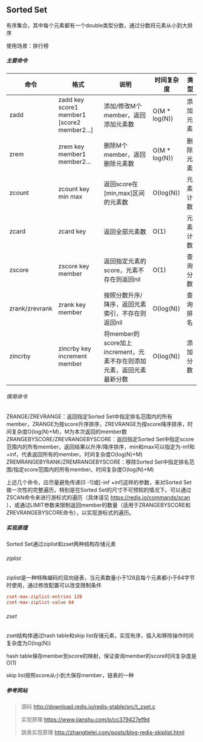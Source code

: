 Sorted Set
-

有序集合，其中每个元素都有一个double类型分数，通过分数将元素从小到大排序

使用场景：排行榜

##### 主要命令

|命令|格式|说明|时间复杂度|类型|
|---|---|---|---|---|
|zadd|zadd key score1 member1 [score2 member2...]|添加/修改M个member，返回添加元素数|O(M * log(N))|添加元素|
|zrem|zrem key member1 member2...|删除M个member，返回删除元素数|O(M * log(N))|删除元素
|zcount|zcount key min max|返回score在[min,max]区间的元素数|O(log(N))|元素计数
|zcard|zcard key|返回全部元素数|O(1)|元素计数
|zscore|zscore key member|返回指定元素的score，元素不存在则返回nil|O(1)|查询分数
|zrank/zrevrank|zrank key member|按照分数升序/降序，返回元素索引，不存在则返回nil|O(log(N))|查询排名
|zincrby|zincrby key increment member|将member的score加上increment，元素不存在则添加元素，返回元素最新分数|O(log(N))|添加分数

###### 慎用命令

ZRANGE/ZREVRANGE：返回指定Sorted Set中指定排名范围内的所有member，ZRANGE为按score升序排序，ZREVRANGE为按score降序排序，时间复杂度O(log(N)+M)，M为本次返回的member数
ZRANGEBYSCORE/ZREVRANGEBYSCORE：返回指定Sorted Set中指定score范围内的所有member，返回结果以升序/降序排序，min和max可以指定为-inf和+inf，代表返回所有的member。时间复杂度O(log(N)+M)
ZREMRANGEBYRANK/ZREMRANGEBYSCORE：移除Sorted Set中指定排名范围/指定score范围内的所有member。时间复杂度O(log(N)+M)

上述几个命令，应尽量避免传递[0 -1]或[-inf +inf]这样的参数，来对Sorted Set做一次性的完整遍历，特别是在Sorted Set的尺寸不可预知的情况下。可以通过ZSCAN命令来进行游标式的遍历（具体请见 https://redis.io/commands/scan ），或通过LIMIT参数来限制返回member的数量（适用于ZRANGEBYSCORE和ZREVRANGEBYSCORE命令），以实现游标式的遍历。

##### 实现原理

Sorted Set通过ziplist和zset两种结构存储元素

###### ziplist

ziplist是一种特殊编码的双向链表，当元素数量小于128且每个元素都小于64字节时使用，通过修改配置可以改变限制条件

```conf
zset-max-ziplist-entries 128
zset-max-ziplist-value 64
```

###### zset

zset结构体通过hash table和skip list存储元素，实现有序，插入和移除操作时间复杂度为O(log(N))

hash table保存member到score的映射，保证查询member的score时间复杂度是O(1)

skip list按照score从小到大保存member，链表的一种

##### 参考网站

> 源码 http://download.redis.io/redis-stable/src/t_zset.c
>
> 实现原理 https://www.jianshu.com/p/cc379427ef9d
>
> 跳表实现原理 http://zhangtielei.com/posts/blog-redis-skiplist.html
